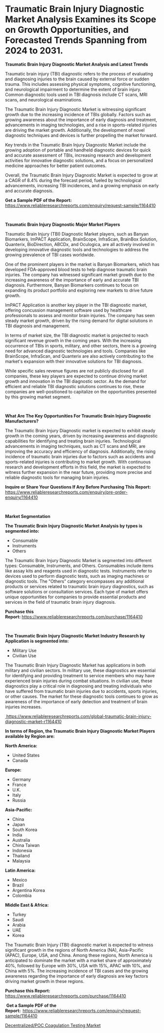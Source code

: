 <p><h1>Traumatic Brain Injury Diagnostic Market Analysis Examines its Scope on Growth Opportunities, and Forecasted Trends Spanning from 2024 to 2031.</h1></p><p><strong>Traumatic Brain Injury Diagnostic Market Analysis and Latest Trends</strong></p>
<p><p>Traumatic brain injury (TBI) diagnostic refers to the process of evaluating and diagnosing injuries to the brain caused by external force or sudden trauma. This includes assessing physical symptoms, cognitive functioning, and neurological impairment to determine the extent of brain injury. Common diagnostic tools used in TBI diagnosis include CT scans, MRI scans, and neurological examinations.</p><p>The Traumatic Brain Injury Diagnostic Market is witnessing significant growth due to the increasing incidence of TBIs globally. Factors such as growing awareness about the importance of early diagnosis and treatment, advancements in imaging technologies, and a rise in sports-related injuries are driving the market growth. Additionally, the development of novel diagnostic techniques and devices is further propelling the market forward.</p><p>Key trends in the Traumatic Brain Injury Diagnostic Market include the growing adoption of portable and handheld diagnostic devices for quick and accurate assessment of TBIs, increasing research and development activities for innovative diagnostic solutions, and a focus on personalized medicine approaches for better patient outcomes.</p><p>Overall, the Traumatic Brain Injury Diagnostic Market is expected to grow at a CAGR of 8.4% during the forecast period, fueled by technological advancements, increasing TBI incidences, and a growing emphasis on early and accurate diagnosis.</p></p>
<p><strong>Get a Sample PDF of the Report:&nbsp;</strong> <a href="https://www.reliableresearchreports.com/enquiry/request-sample/1164410">https://www.reliableresearchreports.com/enquiry/request-sample/1164410</a></p>
<p>&nbsp;</p>
<p><strong>Traumatic Brain Injury Diagnostic Major Market Players</strong></p>
<p><p>Traumatic Brain Injury (TBI) Diagnostic Market players, such as Banyan Biomarkers, ImPACT Application, BrainScope, InfraScan, BrainBox Solution, Quanterix, BioDirection, ABCDx, and Oculogica, are all actively involved in developing innovative diagnostic tools and technologies to address the growing prevalence of TBI cases worldwide.</p><p>One of the prominent players in the market is Banyan Biomarkers, which has developed FDA-approved blood tests to help diagnose traumatic brain injuries. The company has witnessed significant market growth due to the increasing awareness of the importance of early and accurate TBI diagnosis. Furthermore, Banyan Biomarkers continues to focus on expanding its product portfolio and exploring new markets to drive future growth.</p><p>ImPACT Application is another key player in the TBI diagnostic market, offering concussion management software used by healthcare professionals to assess and monitor brain injuries. The company has seen steady market growth, driven by the rising demand for digital solutions in TBI diagnosis and management.</p><p>In terms of market size, the TBI diagnostic market is projected to reach significant revenue growth in the coming years. With the increasing occurrence of TBIs in sports, military, and other sectors, there is a growing need for advanced diagnostic technologies and tools. Companies like BrainScope, InfraScan, and Quanterix are also actively contributing to the market's expansion with their innovative solutions for TBI diagnosis.</p><p>While specific sales revenue figures are not publicly disclosed for all companies, these key players are expected to continue driving market growth and innovation in the TBI diagnostic sector. As the demand for efficient and reliable TBI diagnostic solutions continues to rise, these companies are well-positioned to capitalize on the opportunities presented by this growing market segment.</p></p>
<p>&nbsp;</p>
<p><strong>What Are The Key Opportunities For Traumatic Brain Injury Diagnostic Manufacturers?</strong></p>
<p><p>The Traumatic Brain Injury Diagnostic market is expected to exhibit steady growth in the coming years, driven by increasing awareness and diagnostic capabilities for identifying and treating brain injuries. Technological advancements in imaging techniques, such as CT scans and MRI, are improving the accuracy and efficiency of diagnosis. Additionally, the rising incidence of traumatic brain injuries due to factors such as accidents and sports-related injuries is contributing to market growth. With continuous research and development efforts in this field, the market is expected to witness further expansion in the near future, providing more precise and reliable diagnostic tools for managing brain injuries.</p></p>
<p><strong>Inquire or Share Your Questions If Any Before Purchasing This Report:</strong> <a href="https://www.reliableresearchreports.com/enquiry/pre-order-enquiry/1164410">https://www.reliableresearchreports.com/enquiry/pre-order-enquiry/1164410</a></p>
<p>&nbsp;</p>
<p><strong>Market Segmentation</strong></p>
<p><strong>The Traumatic Brain Injury Diagnostic Market Analysis by types is segmented into:</strong></p>
<p><ul><li>Consumable</li><li>Instruments</li><li>Others</li></ul></p>
<p><p>The Traumatic Brain Injury Diagnostic Market is segmented into different types: Consumable, Instruments, and Others. Consumables include items like assay kits and reagents used in diagnostic tests. Instruments refer to devices used to perform diagnostic tests, such as imaging machines or diagnostic tools. The "Others" category encompasses any additional products or services related to traumatic brain injury diagnostics, such as software solutions or consultation services. Each type of market offers unique opportunities for companies to provide essential products and services in the field of traumatic brain injury diagnosis.</p></p>
<p><strong>Purchase this Report:&nbsp;</strong><a href="https://www.reliableresearchreports.com/purchase/1164410">https://www.reliableresearchreports.com/purchase/1164410</a></p>
<p>&nbsp;</p>
<p><strong>The Traumatic Brain Injury Diagnostic Market Industry Research by Application is segmented into:</strong></p>
<p><ul><li>Military Use</li><li>Civilian Use</li></ul></p>
<p><p>The Traumatic Brain Injury Diagnostic Market has applications in both military and civilian sectors. In military use, these diagnostics are essential for identifying and providing treatment to service members who may have experienced brain injuries during combat situations. In civilian use, these diagnostics play a critical role in diagnosing and treating individuals who have suffered from traumatic brain injuries due to accidents, sports injuries, or other causes. The market for these diagnostic tools continues to grow as awareness of the importance of early detection and treatment of brain injuries increases.</p></p>
<p><a href="https://www.reliableresearchreports.com/global-traumatic-brain-injury-diagnostic-market-r1164410">&nbsp;https://www.reliableresearchreports.com/global-traumatic-brain-injury-diagnostic-market-r1164410</a></p>
<p><strong>In terms of Region, the Traumatic Brain Injury Diagnostic Market Players available by Region are:</strong></p>
<p>
    <p> <strong> North America: </strong>
        <ul>
            <li>United States</li>
            <li>Canada</li>
        </ul>
        </p> 
    <p> <strong> Europe: </strong>
        <ul>
            <li>Germany</li>
            <li>France</li>
            <li>U.K.</li>
            <li>Italy</li>
            <li>Russia</li>
        </ul>
        </p> 
    <p> <strong> Asia-Pacific: </strong>
        <ul>
            <li>China</li>
            <li>Japan</li>
            <li>South Korea</li>
            <li>India</li>
            <li>Australia</li>
            <li>China Taiwan</li>
            <li>Indonesia</li>
            <li>Thailand</li>
            <li>Malaysia</li>
        </ul>
        </p> 
    <p> <strong> Latin America: </strong>
        <ul>
            <li>Mexico</li>
            <li>Brazil</li>
            <li>Argentina Korea</li>
            <li>Colombia</li>
        </ul>
        </p> 
    <p> <strong> Middle East & Africa: </strong>
        <ul>
            <li>Turkey</li>
            <li>Saudi</li>
            <li>Arabia</li>
            <li>UAE</li>
            <li>Korea</li>
        </ul>
    </p>
    </p>
<p><p>The Traumatic Brain Injury (TBI) diagnostic market is expected to witness significant growth in the regions of North America (NA), Asia-Pacific (APAC), Europe, USA, and China. Among these regions, North America is anticipated to dominate the market with a market share of approximately 40%, followed by Europe with 30%, USA with 15%, APAC with 10%, and China with 5%. The increasing incidence of TBI cases and the growing awareness regarding the importance of early diagnosis are key factors driving market growth in these regions.</p></p>
<p><strong>Purchase this Report: </strong><a href="https://www.reliableresearchreports.com/purchase/1164410">https://www.reliableresearchreports.com/purchase/1164410</a></p>
<p>&nbsp;<strong>Get a Sample PDF of the Report:&nbsp;&nbsp;</strong><a href="https://www.reliableresearchreports.com/enquiry/request-sample/1164410">https://www.reliableresearchreports.com/enquiry/request-sample/1164410</a></p>
<p><strong></strong></p>
<p><p><a href="https://view.publitas.com/reportprime-1/insights-into-the-decentralized-poc-coagulation-testing-market-market-players-market-size-geographical-regions-and-forecast-2024-2031/">Decentralized/POC Coagulation Testing Market</a></p></p>